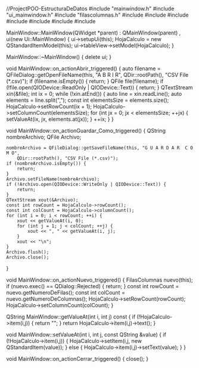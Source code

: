 //ProjectPOO-EstructuraDeDatos
#include "mainwindow.h"
#include "ui_mainwindow.h"
#include "filascolumnas.h"
#include <QMessageBox>
#include <QFileDialog>
#include <QFile>
#include <QDebug>
#include <QTextStream>
#include <QDataStream>
#include <QStandardItemModel>


MainWindow::MainWindow(QWidget *parent)
    : QMainWindow(parent)
    , ui(new Ui::MainWindow)
{
    ui->setupUi(this);
    HojaCalculo = new QStandardItemModel(this);
    ui->tableView->setModel(HojaCalculo);
}

MainWindow::~MainWindow()
{
    delete ui;
}


void MainWindow::on_actionAbrir_triggered()
{
    auto filename = QFileDialog::getOpenFileName(this, "A B R I R",
        QDir::rootPath(), "CSV File (*.csv)");
    if (filename.isEmpty()) {
        return;
    }
    QFile file(filename);
    if (!file.open(QIODevice::ReadOnly | QIODevice::Text)) {
        return;
    }
    QTextStream xin(&file);
    int ix = 0;
    while (!xin.atEnd()) {
        auto line = xin.readLine();
        auto elements = line.split(",");
        const int elementsSize = elements.size();
        HojaCalculo->setRowCount(ix + 1);
        HojaCalculo->setColumnCount(elementsSize);
        for (int jx = 0; jx < elementsSize; ++jx) {
            setValueAt(ix, jx, elements.at(jx));
        }
        ++ix;
    }
}

void MainWindow::on_actionGuardar_Como_triggered()
{
    QString nombreArchivo;
    QFile Archivo;

    nombreArchivo = QFileDialog::getSaveFileName(this, "G U A R D A R  C O M O",
        QDir::rootPath(), "CSV File (*.csv)");
    if (nombreArchivo.isEmpty()) {
        return;
    }
    Archivo.setFileName(nombreArchivo);
    if (!Archivo.open(QIODevice::WriteOnly | QIODevice::Text)) {
        return;
    }
    QTextStream xout(&Archivo);
    const int rowCount = HojaCalculo->rowCount();
    const int colCount = HojaCalculo->columnCount();
    for (int i = 0; i < rowCount; ++i) {
        xout << getValueAt(i, 0);
        for (int j = 1; j < colCount; ++j) {
            xout << ", " << getValueAt(i, j);
        }
        xout << "\n";
    }
    Archivo.flush();
    Archivo.close();
}

void MainWindow::on_actionNuevo_triggered()
{
    FilasColumnas nuevo(this);
    if (nuevo.exec() == QDialog::Rejected) {
        return;
    }
    const int rowCount = nuevo.getNumeroDeFilas();
    const int colCount = nuevo.getNumeroDeColumnas();
    HojaCalculo->setRowCount(rowCount);
    HojaCalculo->setColumnCount(colCount);
}

QString MainWindow::getValueAt(int i, int j) const
{
    if (!HojaCalculo->item(i,j)) {
        return "";
    }
    return HojaCalculo->item(i,j)->text();
}

void MainWindow::setValueAt(int i, int j, const QString &value)
{
    if (!HojaCalculo->item(i,j)) {
        HojaCalculo->setItem(i,j, new QStandardItem(value));
    } else {
        HojaCalculo->item(i,j)->setText(value);
    }
}

void MainWindow::on_actionCerrar_triggered()
{
    close();
}
